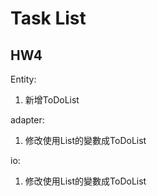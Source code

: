 # Task List 


## HW4

Entity:

1. 新增ToDoList

adapter:

1. 修改使用List<Project>的變數成ToDoList

io:

1. 修改使用List<Project>的變數成ToDoList
